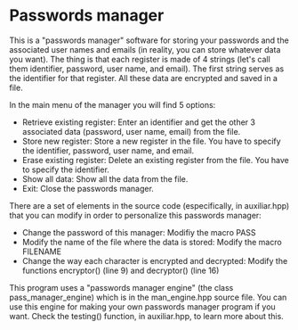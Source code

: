 # Passwords manager

This is a "passwords manager" software for storing your passwords and the associated user names and emails (in reality, you can store whatever data you want). The thing is that each register is made of 4 strings (let's call them identifier, password, user name, and email). The first string serves as the identifier for that register. All these data are encrypted and saved in a file. 

In the main menu of the manager you will find 5 options:

- Retrieve existing register: Enter an identifier and get the other 3 associated data (password, user name, email) from the file.
- Store new register: Store a new register in the file. You have to specify the identifier, password, user name, and email.
- Erase existing register: Delete an existing register from the file. You have to specify the identifier.
- Show all data: Show all the data from the file.
- Exit: Close the passwords manager.

There are a set of elements in the source code (especifically, in auxiliar.hpp) that you can modify in order to personalize this passwords manager:

- Change the password of this manager: Modifiy the macro PASS
- Modify the name of the file where the data is stored: Modify the macro FILENAME
- Change the way each character is encrypted and decrypted: Modify the functions encryptor() (line 9) and decryptor() (line 16)

This program uses a "passwords manager engine" (the class pass_manager_engine) which is in the man_engine.hpp source file. You can use this engine for making your own passwords manager program if you want. Check the testing() function, in auxiliar.hpp, to learn more about this.
